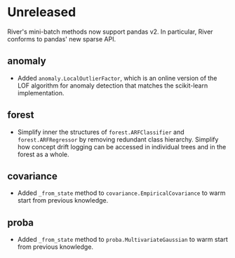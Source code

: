# Unreleased

River's mini-batch methods now support pandas v2. In particular, River conforms to pandas' new sparse API.

## anomaly

- Added `anomaly.LocalOutlierFactor`, which is an online version of the LOF algorithm for anomaly detection that matches the scikit-learn implementation.

## forest

- Simplify inner the structures of `forest.ARFClassifier` and `forest.ARFRegressor` by removing redundant class hierarchy. Simplify how concept drift logging can be accessed in individual trees and in the forest as a whole.

## covariance

- Added `_from_state` method to `covariance.EmpiricalCovariance` to warm start from previous knowledge.

## proba

- Added `_from_state` method to `proba.MultivariateGaussian` to warm start from previous knowledge.
